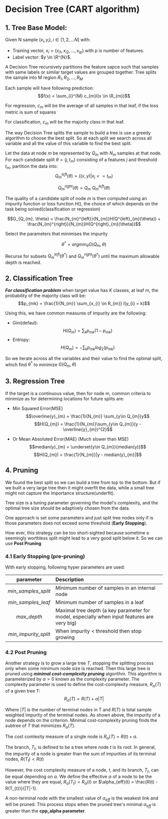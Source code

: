 # Decision Tree (CART algorithm)

## 1. Tree Base Model:

Given N sample $(x_{i}, y_{i}), i \in [1, 2, ...N]$ with:
- Training vector, $x_{i} = (x_{i1}, x_{i2}, ..., x_{ip})$ with p is number of features.
- Label vector: $y \in \R^{N}$.

A Decision Tree recursively partitions the feature sapce such that samples with same labels or similar target values are grouped together. Tree splits the sample into M region $R_{1}, R_{2}, ..., R_{M}$

Each sample will have following prediction:
$$f(x) = \sum_{i}^{M} c_{m}I(x \in \R_{m})$$

For regression, $c_{m}$ will be the average of all samples in that leaf, if the loss metric is sum of squares

For classification, $c_{m}$ will be the majority class in that leaf.

The way Decision Tree splits the sample to build a tree is use a greedy algorithm to choose the best split. So at each split we search across all variable and all the value of this variable to find the best split. 

Let the data at node $m$ be represented by $Q_{m}$ with $N_{m}$ samples at that node. For each candidate split $\theta = (j, t_{m})$ consisting of a features $j$ and threshold $t_{m}$, partition the data into:
$$Q^{left}_{m}(\theta) = ((x, y)|x_{j} <= t_{m})$$

$$Q^{right}_{m}(\theta) = Q_{m} \ Q_{m}^{left}(\theta)$$

The quality of a candidate split of node $m$ is then computed using an impurity function or loss function $H()$, the choice of which depends on the task being solved(classification or regression)

$$G_{Q_{m}, \theta} = \frac{N_{m}^{left}}{N_{m}}H(Q^{left}_{m}(\theta)) + \frac{N_{m}^{right}}{N_{m}}H(Q^{right}_{m}(\theta))$$

Select the parameters that minimises the impurity

$$\theta^{*} = argmin_{\theta}G(Q_{m}, \theta)$$

Recurse for subsets $Q_{m}^{left}(\theta^{*})$ and $Q_{m}^{right}(\theta^{*})$ until the maximum allowable depth is reached.


## 2. Classification Tree

***For classification problem*** when target value has $K$ classes, at leaf m, the probability of the majority class will be:
$$p_{mk} = \frac{1}{N_{m}} \sum_{x_{i} \in R_{m}} I(y_{i} = k)$$

Using this, we have common measures of impurity are the following:

- Gini(defaul):
  $$H(Q_{m}) = \sum_{k}p_{mk}(1 - p_{mk})$$
- Entropy:
  $$H(Q_{m}) = - \sum_{k}p_{mk}log_{2}(p_{mk})$$

So we iterate across all the variables and their value to find the optimal split, which find $\theta^{*}$ to minimize $G(Q_{m}, \theta)$
## 3. Regression Tree

If the target is a continuous value, then for node m, common criteria to minimize as for determining locations for future splits are:

- Min Squared Error(MSE)
  $$\overline{y}_{m} = \frac{1}{N_{m}} \sum_{y\in Q_{m}}y$$
  $$H(Q_{m}) = \frac{1}{N_{m}}\sum_{y\in Q_{m}}(y - \overline{y}_{m})^{2}$$

- Or Mean Absoluted Error(MAE) (Much slower than MSE)
  $$median(y)_{m} = \underset{y\in Q_{m}}{median(y)}$$
  $$H(Q_{m}) = \frac{1}{N_{m}}|y - median(y)_{m}|$$


## 4. Pruning

We found the best split so we can build a tree from top to the bottom. But if we built a very large tree then it might overfit the data, while a small tree might not capture the importance structure(underfit).

Tree size is a tuning parameter governing the model's complexity, and the optimal tree size should be adaptively chosen from the data.

One approach is set some parameters and just split tree nodes only if is those parameters does not exceed some threshold (**Early Stopping**).

How ever, this strategy can be too short-sighted because sometime a seemingly worthless split might lead to a very good split below it. So we can use **Post Pruning**

### 4.1 Early Stopping (pre-pruning)

With early stopping, following hyper parameters are used:

|**parameter** | **Description**|
| :---:        | :---          |
|*min_samples_split* | Minimum number of samples in an internal node |
|*min_samples_leaf*  | Minimum number of samples in a leaf |
|*max_depth*   | Maximal tree depth (a key parameter for model, especially when input features are very big) |
|*min_impurity_split* | When impurity < threshold then stop growing |

### 4.2 Post Pruning 

Another strategy is to grow a large tree $T$, stopping the splitting process only when some minimum node size is reached. Then this large tree is pruned using ***minimal cost-complexity pruning***  algorithm. This algorithm is parameterized by $\alpha > 0$ known as the complexity parameter. The complexity parameter is used to define the cost-complexity measure, $R_{\alpha}(T)$ of a given tree T:
$$R_{\alpha}(T) = R(T) + \alpha |T|$$

Where $|T|$ is the number of terminal nodes in T and $R(T)$ is total sample weighted impurity of the terminal nodes. As shown above, the impurity of a node depends on the criterion. Minimal cost-complexity pruning finds the subtree of $T$ that minimizes $R_{\alpha}(T)$.

The cost comlexity measure of a single node is $R_{\alpha}(T) = R(t) + \alpha$. 

The branch, $T_{t}$, is defined to be a tree where node $t$ is its root. In general, the impurity of a node is greater than the sum of impurities of its terminal nodes, $R(T_{t}) < R(t)$ 

However, the cost complexity measure of a node, $t$, and its branch, $T_{t}$, can be equal depending on $\alpha$. We define the effective $\alpha$ of a node to be the value where they are equal, $R_{\alpha}(T_{t}) = R_{\alpha}(t)$ or $\alpha_{eff}(t) = \frac{R(t) - R(T_{t})}{|T|-1}.

A non-terminal node with the smallest value of $\alpha_{eff}$ is the weakest link and will be pruned. This process stops when the pruned tree's minimal $\alpha_{eff}$ is greater than the **cpp_alpha parameter**.
